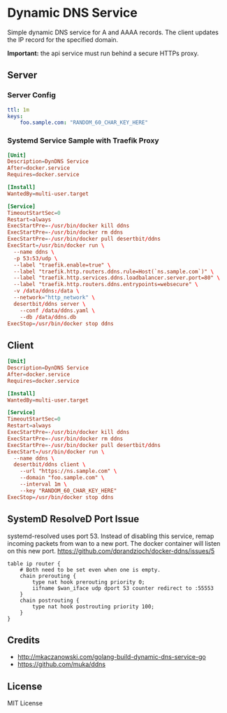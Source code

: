 # Dynamic DNS Service
Simple dynamic DNS service for A and AAAA records. The client updates the IP record for the specified domain.

**Important:** the api service must run behind a secure HTTPs proxy.

## Server

### Server Config
```yaml
ttl: 1m
keys:
    foo.sample.com: "RANDOM_60_CHAR_KEY_HERE"
```

### Systemd Service Sample with Traefik Proxy
```toml
[Unit]
Description=DynDNS Service
After=docker.service
Requires=docker.service

[Install]
WantedBy=multi-user.target

[Service]
TimeoutStartSec=0
Restart=always
ExecStartPre=-/usr/bin/docker kill ddns
ExecStartPre=-/usr/bin/docker rm ddns
ExecStartPre=-/usr/bin/docker pull desertbit/ddns
ExecStart=/usr/bin/docker run \
  --name ddns \
  -p 53:53/udp \
  --label "traefik.enable=true" \
  --label "traefik.http.routers.ddns.rule=Host(`ns.sample.com`)" \
  --label "traefik.http.services.ddns.loadbalancer.server.port=80" \
  --label "traefik.http.routers.ddns.entrypoints=websecure" \
  -v /data/ddns:/data \
  --network="http_network" \
  desertbit/ddns server \
    --conf /data/ddns.yaml \
    --db /data/ddns.db
ExecStop=/usr/bin/docker stop ddns
```

## Client
```toml
[Unit]
Description=DynDNS Service
After=docker.service
Requires=docker.service

[Install]
WantedBy=multi-user.target

[Service]
TimeoutStartSec=0
Restart=always
ExecStartPre=-/usr/bin/docker kill ddns
ExecStartPre=-/usr/bin/docker rm ddns
ExecStartPre=-/usr/bin/docker pull desertbit/ddns
ExecStart=/usr/bin/docker run \
  --name ddns \
  desertbit/ddns client \
    --url "https://ns.sample.com" \
    --domain "foo.sample.com" \
    --interval 1m \
    --key "RANDOM_60_CHAR_KEY_HERE"
ExecStop=/usr/bin/docker stop ddns
```

## SystemD ResolveD Port Issue
systemd-resolved uses port 53. Instead of disabling this service, remap incoming
packets from wan to a new port. The docker container will listen on this new port.
https://github.com/dprandzioch/docker-ddns/issues/5

```
table ip router {
    # Both need to be set even when one is empty.
    chain prerouting {
        type nat hook prerouting priority 0;
        iifname $wan_iface udp dport 53 counter redirect to :55553
    }
    chain postrouting {
        type nat hook postrouting priority 100;
    }
}
```

## Credits
- http://mkaczanowski.com/golang-build-dynamic-dns-service-go
- https://github.com/muka/ddns

## License
MIT License

